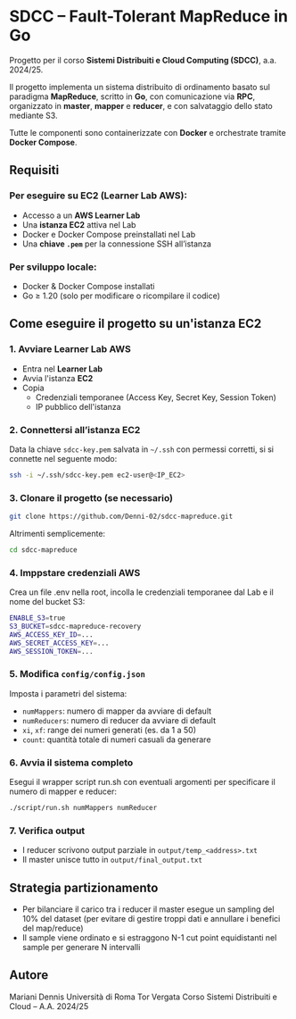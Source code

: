 # SDCC – Fault-Tolerant MapReduce in Go

Progetto per il corso **Sistemi Distribuiti e Cloud Computing (SDCC)**, a.a. 2024/25.

Il progetto implementa un sistema distribuito di ordinamento basato sul paradigma **MapReduce**, scritto in **Go**, con comunicazione via **RPC**, organizzato in **master**, **mapper** e **reducer**, e con salvataggio dello stato mediante S3.

Tutte le componenti sono containerizzate con **Docker** e orchestrate tramite **Docker Compose**.

## Requisiti

### Per eseguire su EC2 (Learner Lab AWS):
- Accesso a un **AWS Learner Lab**
- Una **istanza EC2** attiva nel Lab
- Docker e Docker Compose preinstallati nel Lab
- Una **chiave `.pem`** per la connessione SSH all’istanza

### Per sviluppo locale:
- Docker & Docker Compose installati
- Go ≥ 1.20 (solo per modificare o ricompilare il codice)


## Come eseguire il progetto su un'istanza EC2

### 1. Avviare Learner Lab AWS
- Entra nel **Learner Lab**
- Avvia l'istanza **EC2**
- Copia
  *  Credenziali temporanee (Access Key, Secret Key, Session Token)
  *  IP pubblico dell'istanza

### 2. Connettersi all’istanza EC2

Data la chiave `sdcc-key.pem` salvata in `~/.ssh` con permessi corretti, si si connette nel seguente modo:

```bash
ssh -i ~/.ssh/sdcc-key.pem ec2-user@<IP_EC2>
```

### 3. Clonare il progetto (se necessario)

```bash
git clone https://github.com/Denni-02/sdcc-mapreduce.git
```

Altrimenti semplicemente:

```bash
cd sdcc-mapreduce
```


### 4. Imppstare credenziali AWS

Crea un file .env nella root, incolla le credenziali temporanee dal Lab e il nome del bucket S3:

```bash
ENABLE_S3=true
S3_BUCKET=sdcc-mapreduce-recovery
AWS_ACCESS_KEY_ID=...
AWS_SECRET_ACCESS_KEY=...
AWS_SESSION_TOKEN=...
```

### 5. Modifica `config/config.json`

Imposta i parametri del sistema:
- `numMappers`: numero di mapper da avviare di default
- `numReducers`: numero di reducer da avviare di default
- `xi`, `xf`: range dei numeri generati (es. da 1 a 50)
- `count`: quantità totale di numeri casuali da generare


### 6. Avvia il sistema completo

Esegui il wrapper script run.sh con eventuali argomenti per specificare il numero di mapper e reducer:

```bash
./script/run.sh numMappers numReducer
```

### 7. Verifica output

- I reducer scrivono output parziale in `output/temp_<address>.txt`
- Il master unisce tutto in `output/final_output.txt`

## Strategia partizionamento

- Per bilanciare il carico tra i reducer il master esegue un sampling del 10% del dataset (per evitare di gestire troppi dati e annullare i benefici del map/reduce)
- Il sample viene ordinato e si estraggono N-1 cut point equidistanti nel sample per generare N intervalli

## Autore

Mariani Dennis
Università di Roma Tor Vergata
Corso Sistemi Distribuiti e Cloud – A.A. 2024/25
